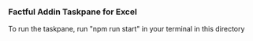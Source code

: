 ### Factful Addin Taskpane for Excel

To run the taskpane, run "npm run start" in your terminal in this directory
